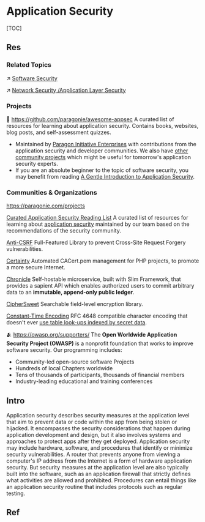 # Application Security

[TOC]



## Res
### Related Topics
↗ [Software Security](../🏰%20Cybersecurity%20Basics%20&%20InfoSec/🍦%20Software%20Security/Software%20Security.md)

↗ [Network Security /Application Layer Security](../Network%20Security/🏇%20Network%20Security%20Basics%20&%20Protocols/📱%20Application%20Layer%20Security%20Protocols/Application%20Layer%20Security%20Protocols.md)


### Projects
🚧 https://github.com/paragonie/awesome-appsec
A curated list of resources for learning about application security. Contains books, websites, blog posts, and self-assessment quizzes.
- Maintained by [Paragon Initiative Enterprises](https://paragonie.com/) with contributions from the application security and developer communities. We also have [other community projects](https://paragonie.com/projects) which might be useful for tomorrow's application security experts.
- If you are an absolute beginner to the topic of software security, you may benefit from reading [A Gentle Introduction to Application Security](https://paragonie.com/blog/2015/08/gentle-introduction-application-security).


### Communities & Organizations
https://paragonie.com/projects

[Curated Application Security Reading List](https://github.com/paragonie/awesome-appsec)
A curated list of resources for learning about [application security](https://paragonie.com/service/appsec) maintained by our team based on the recommendations of the security community.

[Anti-CSRF](https://github.com/paragonie/anti-csrf)
Full-Featured Library to prevent Cross-Site Request Forgery vulnerabilities.

[Certainty](https://github.com/paragonie/certainty)
Automated CACert.pem management for PHP projects, to promote a more secure Internet.

[Chronicle](https://github.com/paragonie/chronicle)
Self-hostable microservice, built with Slim Framework, that provides a sapient API which enables authorized users to commit arbitrary data to an **immutable, append-only public ledger**.

[CipherSweet](https://github.com/paragonie/ciphersweet)
Searchable field-level encryption library.

[Constant-Time Encoding](https://github.com/paragonie/constant_time_encoding)
RFC 4648 compatible character encoding that doesn't ever [use table look-ups indexed by secret data](https://cryptocoding.net/index.php/Coding_rules#Avoid_table_look-ups_indexed_by_secret_data).

🫂 https://owasp.org/supporters/
The **Open Worldwide Application Security Project (OWASP)** is a nonprofit foundation that works to improve software security. Our programming includes:
- Community-led open-source software Projects
- Hundreds of local Chapters worldwide
- Tens of thousands of participants, thousands of financial members
- Industry-leading educational and training conferences



## Intro
Application security describes security measures at the application level that aim to prevent data or code within the app from being stolen or hijacked. It encompasses the security considerations that happen during application development and design, but it also involves systems and approaches to protect apps after they get deployed. Application security may include hardware, software, and procedures that identify or minimize security vulnerabilities. A router that prevents anyone from viewing a computer's IP address from the Internet is a form of hardware application security. But security measures at the application level are also typically built into the software, such as an application firewall that strictly defines what activities are allowed and prohibited. Procedures can entail things like an application security routine that includes protocols such as regular testing.



## Ref